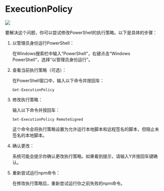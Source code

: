# ExecutionPolicy

![](https://image.newarea.site/2025-05-21_00-43-52.png)

要解决这个问题，你可以尝试修改PowerShell的执行策略。以下是具体的步骤：

1. 以管理员身份运行PowerShell：

    在Windows搜索栏中输入“PowerShell”，右键点击“Windows PowerShell”，选择“以管理员身份运行”。

2. 查看当前执行策略（可选）：

    在PowerShell窗口中，输入以下命令并按回车：
    ```
    Get-ExecutionPolicy
    ```

3. 修改执行策略：

    输入以下命令并按回车：
    ```
    Set-ExecutionPolicy RemoteSigned
    ```
    这个命令会将执行策略设置为允许运行本地脚本和远程签名的脚本，但阻止未签名的本地脚本。

4. 确认更改：

    系统可能会提示你确认更改执行策略。如果看到提示，请输入Y并按回车键确认。

5. 重新尝试运行npm命令：

    在修改执行策略后，重新尝试运行你之前失败的npm命令。
